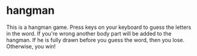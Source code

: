# hangman

This is a hangman game. Press keys on your keyboard to guess the letters in the word. 
If you're wrong another body part will be added to the hangman. 
If he is fully drawn before you guess the word, then you lose. Otherwise, you win!
